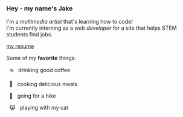 ### Hey - my name's Jake

I'm a *multimedia artist* that's learning how to code!  
I'm currently interning as a *web developer* for a site that helps STEM students find jobs.  

[my resume](https://jakebytes.github.io/jakebytes/)  

Some of my **favorite** things: 
<p> &nbsp ☕ &nbsp drinking good coffee </p> 
<p> &nbsp 🍝 &nbsp cooking delicious meals </p> 
<p> &nbsp 🥾 &nbsp going for a hike </p> 
<p> &nbsp 😹 &nbsp playing with my cat </p> 
